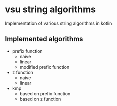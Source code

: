 # vsu string algorithms

Implementation of various string algorithms in kotlin

## Implemented algorithms

* prefix function
    * naive
    * linear
    * modified prefix function
* z function
    * naive
    * linear
* kmp
    * based on prefix function
    * based on z function

